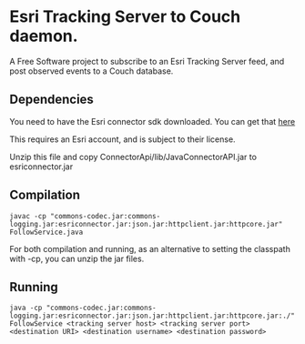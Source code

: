 # Esri Tracking Server to Couch daemon.

A Free Software project to subscribe to an Esri Tracking Server feed, and post observed events to a Couch database.

## Dependencies

You need to have the Esri connector sdk downloaded. You can get that [here](http://help.arcgis.com/en/trackingserver/10.0/java/index.html)

This requires an Esri account, and is subject to their license.

Unzip this file and copy ConnectorApi/lib/JavaConnectorAPI.jar to esriconnector.jar

## Compilation

    javac -cp "commons-codec.jar:commons-logging.jar:esriconnector.jar:json.jar:httpclient.jar:httpcore.jar" FollowService.java 

For both compilation and running, as an alternative to setting the classpath with -cp, you can unzip the jar files.
## Running

    java -cp "commons-codec.jar:commons-logging.jar:esriconnector.jar:json.jar:httpclient.jar:httpcore.jar:./" FollowService <tracking server host> <tracking server port> <destination URI> <destination username> <destination password>
